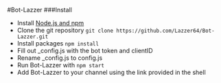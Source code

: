 #Bot-Lazzer
###Install
* Install [Node.js and npm](https://nodejs.org/en/download/)
* Clone the git repository `git clone https://github.com/Lazzer64/Bot-Lazzer.git`
* Install packages `npm install`
* Fill out \_config.js with the bot token and clientID
* Rename \_config.js to config.js
* Run Bot-Lazzer with `npm start`
* Add Bot-Lazzer to your channel using the link provided in the shell
